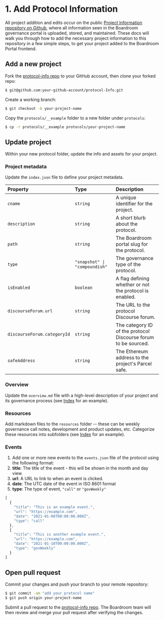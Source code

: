 # 1. Add Protocol Information

All project addition and edits occur on the public [Project Information repository on Github](https://github.com/boardroom-inc/protocol-Info), where all information seen in the Boardroom governance portal is uploaded, stored, and maintained. These docs will walk you through how to add the necessary project information to this repository in a few simple steps, to get your project added to the Boardroom Portal frontend.

## Add a new project

Fork the [protocol-info repo](https://github.com/boardroom-inc/protocol-Info) to your GitHub account, then clone your forked repo:

```bash
$ git@github.com:your-github-account/protocol-Info.git
```

Create a working branch:

```bash
$ git checkout -b your-project-name
```

Copy the `protocols/__example` folder to a new folder under `protocols`:

```bash
$ cp -r protocols/__example protocols/your-project-name
```

## Update project

Within your new protocol folder, update the info and assets for your project.

### Project metadata

Update the `index.json` file to define your project metadata.

| Property | Type | Description |
| :--- | :--- | :--- |
| `cname` | `string` | A unique identifier for the project. |
| `description` | `string` | A short blurb about the protocol. |
| `path` | `string` | The Boardroom portal slug for the protocol. |
| `type` | `"snapshot" \| "compoundish"` | The governance type of the protocol. |
| `isEnabled` | `boolean` | A flag defining whether or not the protocol is enabled. |
| `discourseForum.url` | `string` | The URL to the protocol Discourse forum. |
| `discourseForum.categoryId` | `string` | The category ID of the protocol Discourse forum to be sourced. |
| `safeAddress` | `string` | The Ethereum address to the project's Parcel safe. |

### Overview

Update the `overview.md` file with a high-level description of your project and its governance process \(see [Index](https://github.com/boardroom-inc/protocol-Info/blob/main/protocols/indexCoop/overview.md) for an example\).

### Resources

Add markdown files to the `resources` folder -- these can be weekly governance call notes, development and product updates, etc. Categorize these resources into subfolders \(see [Index](https://github.com/boardroom-inc/protocol-Info/tree/main/protocols/indexCoop/resources) for an example\).

### Events

1. Add one or more new events to the `events.json` file of the protocol using the following format:
2. **title**: The title of the event - this will be shown in the month and day view.
3. **url**: A URL to link to when an event is clicked.
4. **date**: The UTC date of the event in ISO 8601 format
4. **type**: The type of event, `"call"` or `"govWeekly"`

```javascript
[
  {
    "title": "This is an example event.",
    "url": "https://example.com",
    "date": "2021-01-08T00:00:00.000Z",
    "type": "call"
  },
  {
    "title": "This is another example event.",
    "url": "https://example.com",
    "date": "2021-01-10T00:00:00.000Z",
    "type": "govWeekly"
  }
]
```

## Open pull request

Commit your changes and push your branch to your remote repository:

```bash
$ git commit -am "add your protocol name"
$ git push origin your-project-name
```

Submit a pull request to the [protocol-info repo](https://github.com/boardroom-inc/protocol-Info). The Boardroom team will then review and merge your pull request after verifying the changes.

